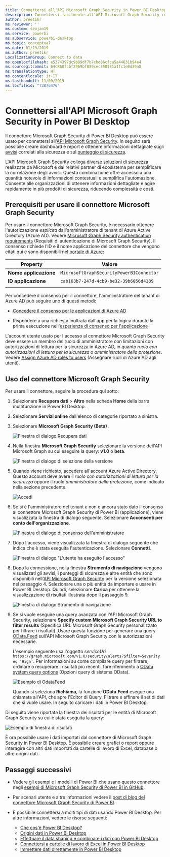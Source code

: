```yaml
---
title: Connettersi all'API Microsoft Graph Security in Power BI Desktop
description: Connettersi facilmente all'API Microsoft Graph Security in Power BI Desktop
author: preetikr
ms.reviewer: ''
ms.custom: seojan19
ms.service: powerbi
ms.subservice: powerbi-desktop
ms.topic: conceptual
ms.date: 01/29/2019
ms.author: preetikr
LocalizationGroup: Connect to data
ms.openlocfilehash: e5374397dc9b89df7b7cbd86cfca5a44631b94e4
ms.sourcegitcommit: 64c860fcbf2969bf089cec358331a1fc1e0d39a8
ms.translationtype: HT
ms.contentlocale: it-IT
ms.lasthandoff: 11/09/2019
ms.locfileid: "73876476"
---
```

# <a name="connect-to-the-microsoft-graph-security-api-in-power-bi-desktop"></a>Connettersi all'API Microsoft Graph Security in Power BI Desktop

Il connettore Microsoft Graph Security di Power BI Desktop può essere usato per connettersi all'[API Microsoft Graph Security](https://aka.ms/graphsecuritydocs). In seguito sarà possibile creare dashboard e report e ottenere informazioni dettagliate sugli [avvisi](https://docs.microsoft.com/graph/api/resources/alert?view=graph-rest-1.0) correlati alla sicurezza e sul [punteggio di sicurezza](https://docs.microsoft.com/graph/api/resources/securescores?view=graph-rest-beta).

L'API Microsoft Graph Security collega [diverse soluzioni di sicurezza](https://aka.ms/graphsecurityalerts) realizzate da Microsoft e dai relativi partner di ecosistema per semplificare la correlazione degli avvisi. Questa combinazione offre accesso a una quantità notevole di informazioni contestuali e semplifica l'automazione. Consente alle organizzazioni di ottenere informazioni dettagliate e agire rapidamente in più prodotti di sicurezza, riducendo complessità e costi.

## <a name="prerequisites-to-use-the-microsoft-graph-security-connector"></a>Prerequisiti per usare il connettore Microsoft Graph Security

Per usare il connettore Microsoft Graph Security, è necessario ottenere l'autorizzazione *esplicita* dall'amministratore di tenant di Azure Active Directory (Azure AD). Vedere [Microsoft Graph Security authentication requirements](https://aka.ms/graphsecurityauth) (Requisiti di autenticazione di Microsoft Graph Security).
Il consenso richiede l'ID e il nome applicazione del connettore che vengono citati qui e sono disponibili nel [portale di Azure](https://portal.azure.com):

| Property | Valore |
|----------|-------|
| **Nome applicazione** | `MicrosoftGraphSecurityPowerBIConnector` |
| **ID applicazione** | `cab163b7-247d-4cb9-be32-39b6056d4189` |
|||

Per concedere il consenso per il connettore, l'amministratore del tenant di Azure AD può seguire uno di questi metodi:

* [Concedere il consenso per le applicazioni di Azure AD](https://docs.microsoft.com/azure/active-directory/develop/v2-permissions-and-consent)

* Rispondere a una richiesta inoltrata dall'app per la logica durante la prima esecuzione nell'[esperienza di consenso per l'applicazione](https://docs.microsoft.com/azure/active-directory/develop/application-consent-experience)
   
L'account utente usato per l'accesso al connettore Microsoft Graph Security deve essere un membro del ruolo di amministratore con limitazioni con autorizzazioni di lettura per la sicurezza in Azure AD, in quanto *ruolo con autorizzazioni di lettura per la sicurezza* o *amministratore della protezione*. Vedere [Assign Azure AD roles to users](https://docs.microsoft.com/graph/security-authorization#assign-azure-ad-roles-to-users) (Assegnare ruoli di Azure AD agli utenti).

## <a name="using-the-microsoft-graph-security-connector"></a>Uso del connettore Microsoft Graph Security

Per usare il connettore, seguire la procedura qui sotto:

1. Selezionare **Recupera dati** > **Altro** nella scheda **Home** della barra multifunzione in Power BI Desktop.
2. Selezionare **Servizi online** dall'elenco di categorie riportato a sinistra.
3. Selezionare **Microsoft Graph Security (Beta)** .

    ![Finestra di dialogo Recupera dati](media/desktop-connect-graph-security/GetData.PNG)
    
4. Nella finestra **Microsoft Graph Security** selezionare la versione dell'API Microsoft Graph su cui eseguire la query: **v1.0** o **beta**.

    ![Finestra di dialogo di selezione della versione](media/desktop-connect-graph-security/selectVersion.PNG)
    
5. Quando viene richiesto, accedere all'account Azure Active Directory. Questo account deve avere il *ruolo con autorizzazioni di lettura per la sicurezza* oppure il ruolo *amministratore della protezione*, come indicato nella sezione precedente.

    ![Accedi](media/desktop-connect-graph-security/SignIn.PNG) 
    
6. Se si è l'amministratore del tenant *e* non è ancora stato dato il consenso al connettore Microsoft Graph Security di Power BI (applicazione), viene visualizzata la finestra di dialogo seguente. Selezionare **Acconsenti per conto dell'organizzazione**.

    ![Finestra di dialogo di consenso dell'amministratore](media/desktop-connect-graph-security/AdminConsent.PNG)
    
7. Dopo l'accesso, viene visualizzata la finestra di dialogo seguente che indica che è stata eseguita l'autenticazione. Selezionare **Connetti**.

    ![Finestra di dialogo "L'utente ha eseguito l'accesso"](media/desktop-connect-graph-security/SignedIn.PNG)
    
8. Dopo la connessione, nella finestra **Strumento di navigazione** vengono visualizzati gli avvisi, i punteggi di sicurezza e altre entità che sono disponibili nell'[API Microsoft Graph Security](https://aka.ms/graphsecuritydocs) per la versione selezionata nel passaggio 4. Selezionare una o più entità da importare e usare in Power BI Desktop. Quindi, selezionare **Carica** per ottenere la visualizzazione di risultati illustrata dopo il passaggio 9.

    ![Finestra di dialogo Strumento di navigazione](media/desktop-connect-graph-security/NavTable.PNG)
    
9. Se si vuole eseguire una query avanzata con l'API Microsoft Graph Security, selezionare **Specify custom Microsoft Graph Security URL to filter results** (Specifica URL Microsoft Graph Security personalizzato per filtrare i risultati). Usare questa funzione per generare una query [OData.Feed](https://docs.microsoft.com/power-bi/desktop-connect-odata) sull'API Microsoft Graph Security con le autorizzazioni necessarie.

   L'esempio seguente usa l'oggetto *serviceUri* `https://graph.microsoft.com/v1.0/security/alerts?$filter=Severity eq 'High'`. Per informazioni su come compilare query per filtrare, ordinare o recuperare i risultati più recenti, fare riferimento a [OData system query options](https://docs.microsoft.com/graph/query-parameters) (Opzioni query di sistema OData).

   ![Esempio di OdataFeed](media/desktop-connect-graph-security/ODataFeed.PNG)
    
   Quando si seleziona **Richiama**, la funzione **OData.Feed** esegue una chiamata all'API, che apre l'Editor di Query. Filtrare e affinare il set di dati che si vuole usare. In seguito caricare i dati in Power BI Desktop.

Di seguito viene riportata la finestra dei risultati per le entità di Microsoft Graph Security su cui è stata eseguita la query:

   ![Esempio di finestra di risultati](media/desktop-connect-graph-security/Result.PNG)
    

È ora possibile usare i dati importati dal connettore di Microsoft Graph Security in Power BI Desktop. È possibile creare grafici o report oppure interagire con altri dati importati da cartelle di lavoro di Excel, database o altre origini dati.

## <a name="next-steps"></a>Passaggi successivi
* Vedere gli esempi e i modelli di Power BI che usano questo connettore negli [esempi di Microsoft Graph Security di Power BI in GitHub](https://aka.ms/graphsecuritypowerbiconnectorsamples).

* Per scenari utente e altre informazioni vedere il [post di blog del connettore Microsoft Graph Security di Power BI](https://aka.ms/graphsecuritypowerbiconnectorblogpost).

* È possibile connettersi a molti tipi di dati usando Power BI Desktop. Per altre informazioni, vedere le risorse seguenti:

    * [Che cos'è Power BI Desktop?](desktop-what-is-desktop.md)
    * [Origini dati in Power BI Desktop](desktop-data-sources.md)
    * [Effettuare il data shaping e combinare i dati con Power BI Desktop](desktop-shape-and-combine-data.md)
    * [Connettersi a cartelle di lavoro di Excel in Power BI Desktop](desktop-connect-excel.md)
    * [Immettere dati direttamente in Power BI Desktop](desktop-enter-data-directly-into-desktop.md)
